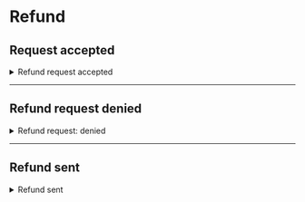 # Refund

## Request accepted

<details>

<summary>Refund request accepted</summary>

**🖋 Title of the message:** Refund request accepted

🗒 **Text of the message**: 

Your request for a refund for  <mark style="color:purple;">{object}</mark> has been accepted.

**We will reimburse to you**: €\<00.00>

Deadline: \<dd/mm/yyyy>

**🪄 Button**: n/a

***

**Recipients:** To citizens who have submitted refund requests.

**When to send it:** When the request is confirmed by the institution.

**User story:** As a citizen, I want to receive updates about the status of my request.

</details>

***

## Refund request denied

<details>

<summary>Refund request: denied</summary>

**🖋 Title of the message:** Refund request denied

🗒 **Text of the message**: 

Your request for a refund for  <mark style="color:purple;">{object}</mark> has been denied.

For more information, visit \[this website](URL).

**🪄 Button**: n/a

***

**Recipients:** To citizens who have submitted refund requests

**When to send it:** When the request is rejected by the institution

**User story:** As a citizen, I want to receive updates about the status of my request

</details>

***

## Refund sent 

<details>

<summary>Refund sent</summary>

**🖋 Title of the message:** Your refund is on its way

🗒 **Text of the message**: 

On \<dd/mm/yyyy> we issued a refund for <mark style="color:purple;">{object}.</mark>

**We have refunded to you:** €\<00.00>

For more information or if you need assistance, contact us using the channels located on the service tab.

**🪄 Button**: See receipt

***

**Recipients:** To citizens who have submitted refund requests, citizens who have received refunds

**When to send it:** When the request is confirmed by the institution

**User story:** As a citizen, I want to receive updates about the status of my request

</details>


